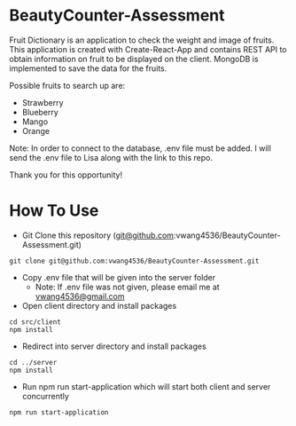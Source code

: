 # BeautyCounter-Assessment
Fruit Dictionary is an application to check the weight and image of fruits. This application is created with Create-React-App and contains REST API to obtain information on fruit to be displayed on the client. MongoDB is implemented to save the data for the fruits.

Possible fruits to search up are:
   - Strawberry
   - Blueberry
   - Mango
   - Orange

Note: In order to connect to the database, .env file must be added. I will send the .env file to Lisa along with the link to this repo. 

Thank you for this opportunity!

# How To Use
- Git Clone this repository (git@github.com:vwang4536/BeautyCounter-Assessment.git)
```
git clone git@github.com:vwang4536/BeautyCounter-Assessment.git
```

- Copy .env file that will be given into the server folder
   - Note: If .env file was not given, please email me at vwang4536@gmail.com
- Open client directory and install packages
```
cd src/client
npm install
```
- Redirect into server directory and install packages
``` 
cd ../server
npm install
```
- Run npm run start-application which will start both client and server concurrently
```
npm run start-application
```